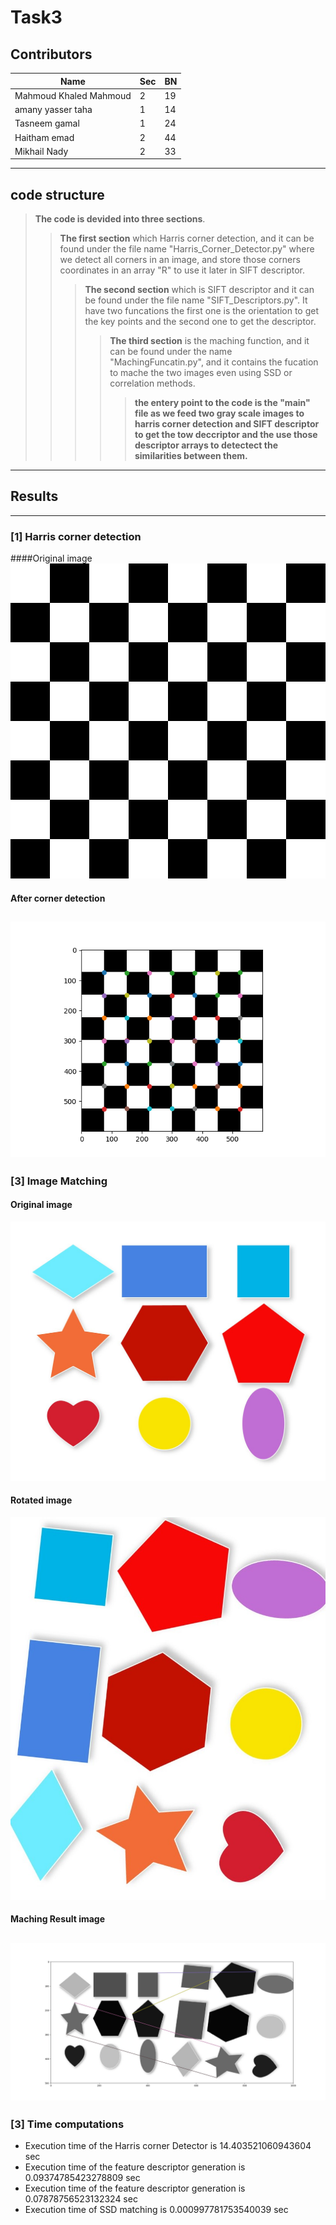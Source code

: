 # Task3 <ImageMachingUsingSIFTandHarrisCornerDatection>
## Contributors
| Name | Sec | BN
| -------------- | ----- | -----|
| Mahmoud Khaled Mahmoud | 2 | 19 |  
|amany yasser taha  | 1 |14 |
| Tasneem gamal | 1 | 24|
| Haitham emad  | 2 | 44|
|Mikhail Nady  |2  |33 |
-------------
## code structure 
> **The code is devided into three sections**.
>> **The first section** which Harris corner detection, and it can be found under the file name "Harris_Corner_Detector.py" where we detect all corners in an image, and store those corners coordinates in an array "R" to use it later in SIFT descriptor.
>>> **The second section** which is SIFT descriptor and it can be found under the file name "SIFT_Descriptors.py". It have two funcations the first one is the orientation to get the key points and the second one to get the descriptor.
>>>> **The third section** is the maching function, and it can be found under the name "MachingFuncatin.py", and it contains the fucation to mache the two images even using SSD or correlation methods.
>>>>>**the entery point to the code is the "main" file as we feed two gray scale images to harris corner detection and SIFT descriptor to get the tow deccriptor and the use those descriptor arrays to detectect the similarities between them.**
--------

## Results 
---
### [1] Harris corner detection
####Original image
![alt text](corner.jpg)
#### After corner detection
![alt text](CornerDetection.png)
----

### [3] Image Matching 
#### Original image
![alt text](OriginalImage.jpg)
#### Rotated image
![alt text](RotatedImage.jpg)
#### Maching Result image
![alt text](FinalMatchingImage.jpg)
----
### [3] Time computations 
- Execution time of the Harris corner Detector is 14.403521060943604  sec
- Execution time of the feature descriptor generation is 0.09374785423278809  sec
- Execution time of the feature descriptor generation is 0.07878756523132324  sec
- Execution time of SSD matching is 0.000997781753540039  sec


